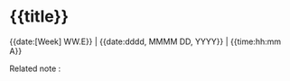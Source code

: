 # {{title}}

{{date:[Week] WW.E}} | {{date:dddd, MMMM DD, YYYY}} | {{time:hh:mm A}}

Related note : 

